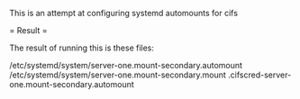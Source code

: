 This is an attempt at configuring systemd automounts for cifs

= Result = 

 The result of running this is these files:

/etc/systemd/system/server-one.mount-secondary.automount
/etc/systemd/system/server-one.mount-secondary.mount
.cifscred-server-one.mount-secondary.automount


